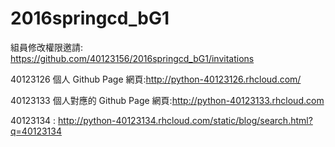 # 2016springcd_bG1

組員修改權限邀請: https://github.com/40123156/2016springcd_bG1/invitations

40123126
個人 Github Page 網頁:http://python-40123126.rhcloud.com/

40123133
個人對應的 Github Page 網頁:http://python-40123133.rhcloud.com


40123134 : http://python-40123134.rhcloud.com/static/blog/search.html?q=40123134

